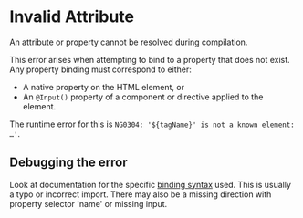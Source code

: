 # Invalid Attribute

<docs-video src="https://www.youtube.com/embed/wfLkB3RsSJM"/>

An attribute or property cannot be resolved during compilation.

This error arises when attempting to bind to a property that does not exist.
Any property binding must correspond to either:

* A native property on the HTML element, or
* An `@Input()` property of a component or directive applied to the element.

The runtime error for this is `NG0304: '${tagName}' is not a known element: …'`.

## Debugging the error

Look at documentation for the specific [binding syntax](guide/templates) used. This is usually a typo or incorrect import.
There may also be a missing direction with property selector 'name' or missing input.

